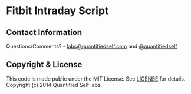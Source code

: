 Fitbit Intraday Script
==============


Contact Information
-------------------

Questions/Comments? - [labs@quantifiedself.com](mailto:labs@quantifiedself.com) and [@quantifiedself](http://www.twitter.com/quantifiedself)

Copyright & License
---------
This code is made public under the MIT License. See [LICENSE]() for details. 
Copyright (c) 2014 Quantified Self labs. 
